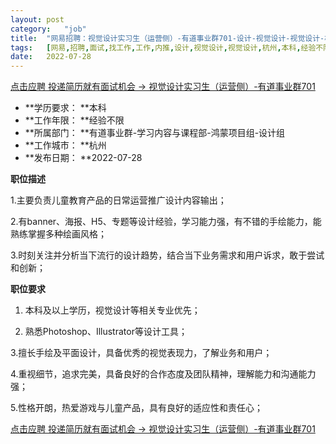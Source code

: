 ```yaml
---
layout:	post
category:	"job"
title:	"网易招聘：视觉设计实习生（运营侧）-有道事业群701-设计-视觉设计-视觉设计-杭州本科经验不限"
tags:	[网易,招聘,面试,找工作,工作,内推,设计,视觉设计,视觉设计,杭州,本科,经验不限]
date:	2022-07-28
---
```


[点击应聘 投递简历就有面试机会 ->  视觉设计实习生（运营侧）-有道事业群701](http://mobile.bole.netease.com/bole/boleDetail?id=41567&employeeId=346f03c3cda5f04c&key=all)



- **学历要求： **本科
- **工作年限： **经验不限
- **所属部门： **有道事业群-学习内容与课程部-鸿蒙项目组-设计组
- **工作城市： **杭州
- **发布日期： **2022-07-28



**职位描述**

1.主要负责儿童教育产品的日常运营推广设计内容输出；

2.有banner、海报、H5、专题等设计经验，学习能力强，有不错的手绘能力，能熟练掌握多种绘画风格；

3.时刻关注并分析当下流行的设计趋势，结合当下业务需求和用户诉求，敢于尝试和创新；



**职位要求**

1. 本科及以上学历，视觉设计等相关专业优先；

2. 熟悉Photoshop、Illustrator等设计工具；

3.擅长手绘及平面设计，具备优秀的视觉表现力，了解业务和用户；

4.重视细节，追求完美，具备良好的合作态度及团队精神，理解能力和沟通能力强；

5.性格开朗，热爱游戏与儿童产品，具有良好的适应性和责任心；



[点击应聘 投递简历就有面试机会 ->  视觉设计实习生（运营侧）-有道事业群701](http://mobile.bole.netease.com/bole/boleDetail?id=41567&employeeId=346f03c3cda5f04c&key=all)